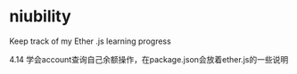# niubility
Keep track of my Ether .js learning progress

4.14 学会account查询自己余额操作，在package.json会放着ether.js的一些说明
